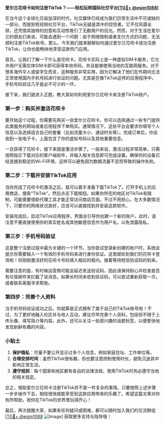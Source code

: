 **爱尔兰花呗卡如何注册TikTok？——轻松玩转国际社交平台[[TG💪+ @esim1088](https://t.me/s/esim1088)]**

在当今这个全球化日益加深的时代，社交媒体已经成为我们日常生活中不可或缺的一部分。而提到短视频社交平台，TikTok无疑是其中的佼佼者。它不仅风靡全球，还凭借其独特的创意和互动性吸引了无数用户的目光。然而，对于生活在爱尔兰的朋友们来说，可能会遇到一个问题：由于网络限制或者支付方式的问题，无法顺利注册TikTok账号。那么，今天我们就来聊聊如何通过爱尔兰花呗卡成功注册TikTok，让你也能畅快地享受这款热门应用。

首先，让我们了解一下什么是花呗卡。花呗卡实际上是一种虚拟SIM卡服务，它允许用户无需实体SIM卡即可获得本地号码，并且能够使用当地的互联网服务。对于很多海外华人或留学生而言，这种服务非常实用，因为它解决了他们在外期间无法正常使用国内手机号码进行验证的问题。尤其是在像TikTok这样的应用程序中，手机号码验证几乎是必不可少的一环。

接下来，我们就进入正题，教大家如何利用爱尔兰花呗卡来注册TikTok账户。

### 第一步：购买并激活花呗卡

要开始这个过程，你需要先购买一张爱尔兰花呗卡。你可以选择通过一些专门提供此类服务的网站或者应用程序下单购买。通常情况下，这些平台会要求你填写个人信息以及选择适合自己的套餐（比如流量大小、通话时长等）。完成订单后，你会收到一张电子卡，上面包含了你的虚拟号码以及其他重要信息。

一旦获得了花呗卡，接下来就是激活步骤了。一般来说，激活过程非常简单，只需按照指示下载对应的客户端软件，并输入相关信息即可完成设置。确保你的设备已经连接到稳定的Wi-Fi环境，这样可以避免因为数据流量不足而导致的操作失败。

### 第二步：下载并安装TikTok应用

当你完成了花呗卡的激活之后，就可以着手准备下载TikTok了。打开手机上的应用商店，搜索“TikTok”，然后点击下载按钮。如果你所在的地区对TikTok有限制，可能需要借助代理工具才能正常访问商店页面。不过不用担心，在大多数情况下，只要你的网络状况良好，应该可以直接找到并安装这款软件。

安装完成后，启动TikTok应用程序，界面会引导你创建一个新的账户。此时，请注意不要直接使用你的真实姓名或其他敏感信息作为用户名，以免泄露隐私。

### 第三步：手机号码验证

这是整个注册过程中最为关键的一个环节。当你尝试登录新创建的账户时，系统会提示你需要输入一个有效的手机号码来进行身份验证。这里就轮到我们的花呗卡登场啦！将刚刚激活好的花呗卡号码填入相应的框内，接着等待短信验证码的到来。

需要注意的是，有时候运营商可能会延迟发送验证码，因此请保持耐心并检查是否有垃圾邮件夹拦截了该消息。如果长时间未收到验证码，可以尝试重新获取一次，或者联系客服寻求帮助。

### 第四步：完善个人资料

当手机号码验证成功之后，你就算是正式拥有了属于自己的TikTok账号啦！不过，为了更好地融入社区并与他人互动，建议尽早完善个人资料。包括但不限于上传头像、填写简介等内容。此外，还可以关注一些感兴趣的话题标签，以便更快地发现新鲜有趣的内容。

### 小贴士

1. **保护隐私**：尽量不要公开显示过多个人信息，例如家庭住址、工作单位等。
2. **合理安排时间**：虽然TikTok很有趣，但也要注意控制使用时长，避免沉迷其中影响正常生活。
3. **遵守规则**：每个国家和地区都有各自的法律法规，使用TikTok时务必遵守当地的相关规定。

总之，借助爱尔兰花呗卡注册TikTok并不是一件复杂的事情。只要按照上述步骤一步步操作下去，相信很快就能享受到这款应用带来的乐趣了。希望这篇文章对你有所帮助，祝你在TikTok的世界里玩得开心！

最后，再次提醒大家，如果有任何疑问或困难，都可以随时加入我们的交流群组[[TG💪+ @esim1088](https://t.me/s/esim1088) ![Image](https://i.postimg.cc/4NQfJmqS/Snipaste-2025-05-13-00-14-12.png)] 获取更多支持与指导哦！